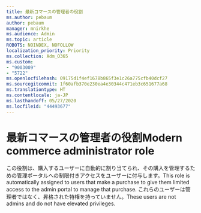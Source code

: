 ```yaml
---
title: 最新コマースの管理者の役割
ms.author: pebaum
author: pebaum
manager: mnirkhe
ms.audience: Admin
ms.topic: article
ROBOTS: NOINDEX, NOFOLLOW
localization_priority: Priority
ms.collection: Adm_O365
ms.custom:
- "9003009"
- "5722"
ms.openlocfilehash: 09175d1f4ef1678b865f3e1c26a775cfb40dcf27
ms.sourcegitcommit: 1f60afb370e230ea4e30344c471eb3c651677a68
ms.translationtype: HT
ms.contentlocale: ja-JP
ms.lasthandoff: 05/27/2020
ms.locfileid: "44493677"
---
```

# <a name="modern-commerce-administrator-role"></a><span data-ttu-id="eb4f9-102">最新コマースの管理者の役割</span><span class="sxs-lookup"><span data-stu-id="eb4f9-102">Modern commerce administrator role</span></span>

<span data-ttu-id="eb4f9-103">この役割は、購入するユーザーに自動的に割り当てられ、その購入を管理するための管理ポータルへの制限付きアクセスをユーザーに付与します。</span><span class="sxs-lookup"><span data-stu-id="eb4f9-103">This role is automatically assigned to users that make a purchase to give them limited access to the admin portal to manage that purchase.</span></span> <span data-ttu-id="eb4f9-104">これらのユーザーは管理者ではなく、昇格された特権を持っていません。</span><span class="sxs-lookup"><span data-stu-id="eb4f9-104">These users are not admins and do not have elevated privileges.</span></span>
